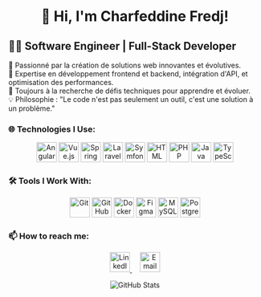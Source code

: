 <div align="center">
  
#  👋 Hi, I'm Charfeddine Fredj!

</div>

## 👨‍💻 **Software Engineer | Full-Stack Developer**  
🚀 Passionné par la création de solutions web innovantes et évolutives.  
🔧 Expertise en développement frontend et backend, intégration d'API, et optimisation des performances.  
🎯 Toujours à la recherche de défis techniques pour apprendre et évoluer.  
💡 Philosophie : "Le code n'est pas seulement un outil, c'est une solution à un problème."


### 🌐 **Technologies I Use:**
<div align="center">
  <img src="https://cdn.jsdelivr.net/gh/devicons/devicon/icons/angularjs/angularjs-original.svg" alt="Angular" width="40" height="40"/>
  <img src="https://cdn.jsdelivr.net/gh/devicons/devicon/icons/vuejs/vuejs-original.svg" alt="Vue.js" width="40" height="40"/>
  <img src="https://cdn.jsdelivr.net/gh/devicons/devicon/icons/spring/spring-original.svg" alt="Spring Boot" width="40" height="40"/>
  <img src="https://cdn.jsdelivr.net/gh/devicons/devicon/icons/laravel/laravel-original.svg" alt="Laravel" height="40"/>
  <img src="https://cdn.jsdelivr.net/gh/devicons/devicon/icons/symfony/symfony-original.svg" alt="Symfony" width="40" height="40"/>
  <img src="https://cdn.jsdelivr.net/gh/devicons/devicon/icons/html5/html5-original.svg" alt="HTML" width="40" height="40"/>
  <img src="https://cdn.jsdelivr.net/gh/devicons/devicon/icons/php/php-original.svg" alt="PHP" width="40" height="40"/>
  <img src="https://cdn.jsdelivr.net/gh/devicons/devicon/icons/java/java-original.svg" alt="Java" width="40" height="40"/>
  <img src="https://cdn.jsdelivr.net/gh/devicons/devicon/icons/typescript/typescript-original.svg" alt="TypeScript" width="40" height="40"/>
</div>


### 🛠️ **Tools I Work With:**
<div align="center">
  <img src="https://cdn.jsdelivr.net/gh/devicons/devicon/icons/git/git-original.svg" alt="Git" width="40" height="40"/>
  <img src="https://cdn.jsdelivr.net/gh/devicons/devicon/icons/github/github-original.svg" alt="GitHub" width="40" height="40"/>
  <img src="https://cdn.jsdelivr.net/gh/devicons/devicon/icons/docker/docker-original.svg" alt="Docker" width="40" height="40"/>
  <img src="https://cdn.jsdelivr.net/gh/devicons/devicon/icons/figma/figma-original.svg" alt="Figma" width="40" height="40"/>
  <img src="https://cdn.jsdelivr.net/gh/devicons/devicon/icons/mysql/mysql-original.svg" alt="MySQL" width="40" height="40"/>
  <img src="https://cdn.jsdelivr.net/gh/devicons/devicon/icons/postgresql/postgresql-original.svg" alt="PostgreSQL" width="40" height="40"/>
</div>



### 📫 **How to reach me:**  
<div align="center">
  <a href="https://www.linkedin.com/in/charfeddine-fredj-b30635141/" target="_blank">
    <img src="https://github.com/user-attachments/assets/86b458fe-3d62-4ea8-99e7-e8a2c0868941" alt="LinkedIn" width="40" height="40" />
  </a>
  &nbsp; &nbsp;
  <a href="https://mail.google.com/mail/u/0/#inbox?compose=CllgCHrglzjNBpFhwDVqmRMTLhFdVfQHlRpdbvxbkHrSvqlpxwWzvSgwjcRNTMdsQfZGlbggLLq">
    <img src="https://cdn-icons-png.flaticon.com/512/732/732200.png" alt="Email" width="40" height="40" />
  </a>
</div>

<div align="center">
  
  ![GitHub Stats](https://github-readme-stats.vercel.app/api?username=CharfeddineFredj&show_icons=true)
</div>


